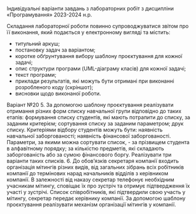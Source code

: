 Індивідуальні варіанти завдань з лабораторних робіт
з дисципліни «Програмування»
2023-2024 н.р.

Складання лабораторної роботи повинно супроводжуватися звітом про її виконання, який подається у електронному вигляді та містить:
- титульний аркуш;
- постановку задач за варіантом;
- коротке обґрунтування вибору шаблону проєктування для кожної задачі;
- опис структури програми (UML-діаграму класів) для кожної задачі;
- текст програми;
- приклади результатів, які можуть бути отримані при виконанні розробленого коду (скріншот);
- висновки щодо виконаної роботи.

Варіант №20
5. За допомогою шаблону проєктування реалізувати отримання різних форм списку навчальної групи відповідно до таких етапів: формування списку студентів, які мають потрапити до списку, за заданим критерієм; сортування списку за заданим параметром; друк списку. Критеріями відбору студентів можуть бути: наявність навчальної заборгованості; наявність фінансової заборгованості. Параметри, за якими можна сортувати список, - за прізвищем студента в алфавітному порядку; за кількістю предметів, які складають заборгованість або за сумою фінансового боргу. Реалізувати три варіанти таких списків. 
6. До обов’язків секретаря компанії входить організація мітингів різних видів, від загальних зібрань всіх робітників компанії до термінових нарад начальників відділів з керівником компанії. В залежності від наказу секретар телефонує необхідним учасникам мітингу, сповіщає їх про зустріч та отримує підтвердження їх участі у зустрічі. Список співробітників, які підтвердили свою участь у мітингу, секретар передає керівнику компанії. За допомогою шаблону проєктування реалізувати механізм організації мітингів у компанії.